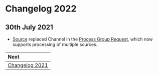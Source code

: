# Changelog 2022

## 30th July 2021

* [Source](../mews-operations/reservations.md#source) replaced Channel in the [Process Group Request](../mews-operations/reservations.md#request), which now supports processing of multiple sources..

| Next |
| :-- |
| [Changelog 2021](changelog2021.md) |